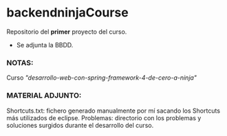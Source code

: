 # backendninjaCourse
Repositorio del **primer** proyecto del curso.
 * Se adjunta la BBDD.

### NOTAS:
Curso _"desarrollo-web-con-spring-framework-4-de-cero-a-ninja"_

### MATERIAL ADJUNTO:
Shortcuts.txt: fichero generado manualmente por mí sacando los Shortcuts más utilizados de eclipse.
Problemas: directorio con los problemas y soluciones surgidos durante el
desarrollo del curso.
